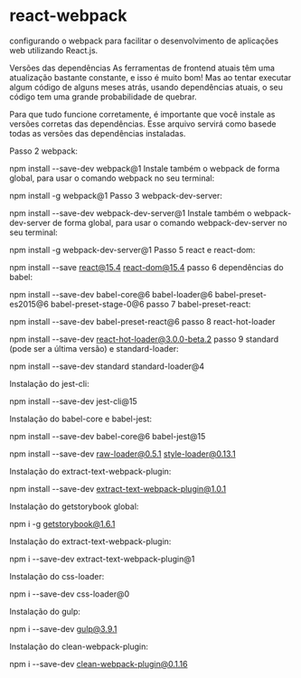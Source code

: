 # react-webpack
configurando o webpack para facilitar o desenvolvimento de aplicações web utilizando React.js.

Versões das dependências
As ferramentas de frontend atuais têm uma atualização bastante constante, e isso é muito bom! Mas ao tentar executar algum código de alguns meses atrás, usando dependências atuais, o seu código tem uma grande probabilidade de quebrar. 

Para que tudo funcione corretamente, é importante que você instale as versões corretas das dependências.
Esse arquivo servirá como basede todas as versões das dependências instaladas.


Passo 2
webpack:

npm install --save-dev webpack@1
Instale também o webpack de forma global, para usar o comando webpack no seu terminal:

npm install -g webpack@1
Passo 3
webpack-dev-server:

npm install --save-dev webpack-dev-server@1
Instale também o webpack-dev-server de forma global, para usar o comando webpack-dev-server no seu terminal:

npm install -g webpack-dev-server@1
Passo 5
react e react-dom:

npm install --save react@15.4 react-dom@15.4
passo 6
dependências do babel:

npm install --save-dev babel-core@6 babel-loader@6 babel-preset-es2015@6 babel-preset-stage-0@6
passo 7
babel-preset-react:

npm install --save-dev babel-preset-react@6
passo 8
react-hot-loader

npm install --save-dev react-hot-loader@3.0.0-beta.2
passo 9
standard (pode ser a última versão) e standard-loader:

npm install --save-dev standard standard-loader@4

Instalação do jest-cli:

npm install --save-dev jest-cli@15

Instalação do babel-core e babel-jest:

npm install --save-dev babel-core@6 babel-jest@15

npm install --save-dev raw-loader@0.5.1 style-loader@0.13.1

Instalação do extract-text-webpack-plugin:

npm install --save-dev extract-text-webpack-plugin@1.0.1

Instalação do getstorybook global:

npm i -g getstorybook@1.6.1

Instalação do extract-text-webpack-plugin:

npm i --save-dev extract-text-webpack-plugin@1

Instalação do css-loader:

npm i --save-dev css-loader@0

Instalação do gulp:

npm i --save-dev gulp@3.9.1

Instalação do clean-webpack-plugin:

npm i --save-dev clean-webpack-plugin@0.1.16
